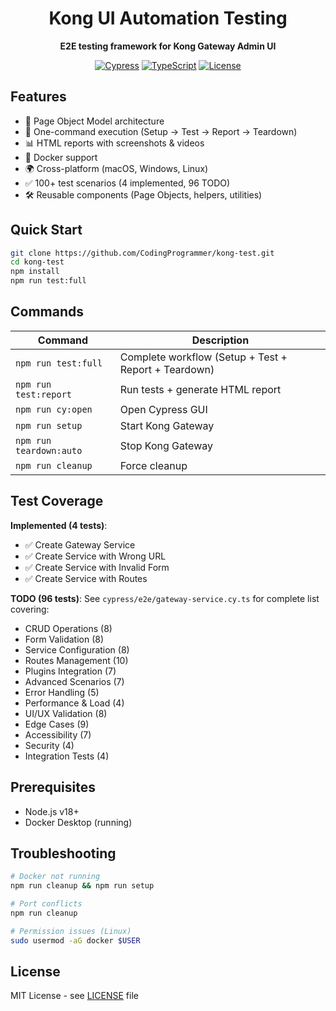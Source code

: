 <div align="center">

# Kong UI Automation Testing

**E2E testing framework for Kong Gateway Admin UI**

[![Cypress](https://img.shields.io/badge/Cypress-13.x-17202C?style=flat&logo=cypress)](https://www.cypress.io/)
[![TypeScript](https://img.shields.io/badge/TypeScript-5.3-3178C6?style=flat&logo=typescript&logoColor=white)](https://www.typescriptlang.org/)
[![License](https://img.shields.io/badge/License-MIT-yellow.svg?style=flat)](LICENSE)

</div>

## Features

- 🎯 Page Object Model architecture
- 🔄 One-command execution (Setup → Test → Report → Teardown)
- 📊 HTML reports with screenshots & videos
- 🐳 Docker support
- 🌍 Cross-platform (macOS, Windows, Linux)
- ✅ 100+ test scenarios (4 implemented, 96 TODO)
- 🛠️ Reusable components (Page Objects, helpers, utilities)

## Quick Start

```bash
git clone https://github.com/CodingProgrammer/kong-test.git
cd kong-test
npm install
npm run test:full
```

## Commands

| Command | Description |
|---------|-------------|
| `npm run test:full` | Complete workflow (Setup + Test + Report + Teardown) |
| `npm run test:report` | Run tests + generate HTML report |
| `npm run cy:open` | Open Cypress GUI |
| `npm run setup` | Start Kong Gateway |
| `npm run teardown:auto` | Stop Kong Gateway |
| `npm run cleanup` | Force cleanup |

## Test Coverage

**Implemented (4 tests)**:
- ✅ Create Gateway Service
- ✅ Create Service with Wrong URL
- ✅ Create Service with Invalid Form
- ✅ Create Service with Routes

**TODO (96 tests)**: See `cypress/e2e/gateway-service.cy.ts` for complete list covering:
- CRUD Operations (8)
- Form Validation (8)
- Service Configuration (8)
- Routes Management (10)
- Plugins Integration (7)
- Advanced Scenarios (7)
- Error Handling (5)
- Performance & Load (4)
- UI/UX Validation (8)
- Edge Cases (9)
- Accessibility (7)
- Security (4)
- Integration Tests (4)

## Prerequisites

- Node.js v18+
- Docker Desktop (running)

## Troubleshooting

```bash
# Docker not running
npm run cleanup && npm run setup

# Port conflicts
npm run cleanup

# Permission issues (Linux)
sudo usermod -aG docker $USER
```

## License

MIT License - see [LICENSE](LICENSE) file
